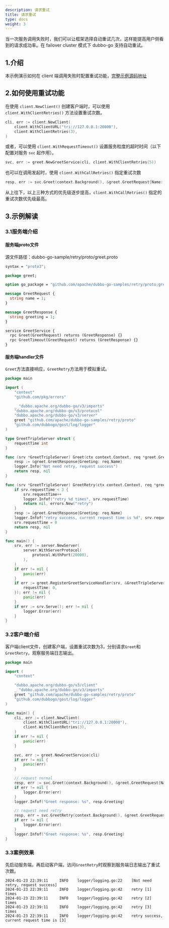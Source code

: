 ```yaml
---
description: 请求重试
title: 请求重试
type: docs
weight: 3
---
```


当一次服务调用失败时，我们可以让框架选择自动重试几次，这样能提高用户侧看到的请求成功率。在 failover cluster 模式下 dubbo-go 支持自动重试。

## 1.介绍

本示例演示如何在 client 端调用失败时配置重试功能，<a href="https://github.com/apache/dubbo-go-samples/tree/main/retry" target="_blank">完整示例源码地址</a>

## 2.如何使用重试功能

在使用 `client.NewClient()` 创建客户端时，可以使用 `client.WithClientRetries()` 方法设置重试次数。

```go
cli, err := client.NewClient(
	client.WithClientURL("tri://127.0.0.1:20000"),
	client.WithClientRetries(3),
)
```

或者，可以使用 `client.WithRequestTimeout()` 设置服务粒度的超时时间（以下配置对服务 `svc` 起作用）。

```go
svc, err := greet.NewGreetService(cli, client.WithClientRetries(5))
```

也可以在调用发起时，使用 `client.WithCallRetries()` 指定重试次数

```go
resp, err := svc.Greet(context.Background(), &greet.GreetRequest{Name: "hello world"}, client.WithCallRetries(6))
```

从上往下，以上三种方式的优先级逐步提高，`client.WithCallRetries()` 指定的重试次数优先级最高。


## 3.示例解读

### 3.1服务端介绍

#### 服务端proto文件

源文件路径：dubbo-go-sample/retry/proto/greet.proto

```protobuf
syntax = "proto3";

package greet;

option go_package = "github.com/apache/dubbo-go-samples/retry/proto;greet";

message GreetRequest {
  string name = 1;
}

message GreetResponse {
  string greeting = 1;
}

service GreetService {
  rpc Greet(GreetRequest) returns (GreetResponse) {}
  rpc GreetTimeout(GreetRequest) returns (GreetResponse) {}
}
```

#### 服务端handler文件

`Greet`方法直接响应，`GreetRetry`方法用于模拟重试。
```go
package main

import (
	"context"
	"github.com/pkg/errors"

	_ "dubbo.apache.org/dubbo-go/v3/imports"
	"dubbo.apache.org/dubbo-go/v3/protocol"
	"dubbo.apache.org/dubbo-go/v3/server"
	greet "github.com/apache/dubbo-go-samples/retry/proto"
	"github.com/dubbogo/gost/log/logger"
)

type GreetTripleServer struct {
	requestTime int
}

func (srv *GreetTripleServer) Greet(ctx context.Context, req *greet.GreetRequest) (*greet.GreetResponse, error) {
	resp := &greet.GreetResponse{Greeting: req.Name}
	logger.Info("Not need retry, request success")
	return resp, nil
}

func (srv *GreetTripleServer) GreetRetry(ctx context.Context, req *greet.GreetRequest) (*greet.GreetResponse, error) {
	if srv.requestTime < 3 {
		srv.requestTime++
		logger.Infof("retry %d times", srv.requestTime)
		return nil, errors.New("retry")
	}
	resp := &greet.GreetResponse{Greeting: req.Name}
	logger.Infof("retry success, current request time is %d", srv.requestTime)
	srv.requestTime = 0
	return resp, nil
}

func main() {
	srv, err := server.NewServer(
		server.WithServerProtocol(
			protocol.WithPort(20000),
		),
	)
	if err != nil {
		panic(err)
	}
	if err := greet.RegisterGreetServiceHandler(srv, &GreetTripleServer{
		requestTime: 0,
	}); err != nil {
		panic(err)
	}
	if err := srv.Serve(); err != nil {
		logger.Error(err)
	}
}

```

### 3.2客户端介绍

客户端client文件，创建客户端，设置重试次数为3，分别请求`Greet`和`GreetRetry`，观察服务端日志输出。

```go
package main

import (
	"context"

	"dubbo.apache.org/dubbo-go/v3/client"
	_ "dubbo.apache.org/dubbo-go/v3/imports"
	greet "github.com/apache/dubbo-go-samples/retry/proto"
	"github.com/dubbogo/gost/log/logger"
)

func main() {
	cli, err := client.NewClient(
		client.WithClientURL("tri://127.0.0.1:20000"),
		client.WithClientRetries(3),
	)
	if err != nil {
		panic(err)
	}

	svc, err := greet.NewGreetService(cli)
	if err != nil {
		panic(err)
	}

	// request normal
	resp, err := svc.Greet(context.Background(), &greet.GreetRequest{Name: "hello world"})
	if err != nil {
		logger.Error(err)
	}
	logger.Infof("Greet response: %s", resp.Greeting)

	// request need retry
	resp, err = svc.GreetRetry(context.Background(), &greet.GreetRequest{Name: "hello world"})
	if err != nil {
		logger.Error(err)
	}
	logger.Infof("Greet response: %s", resp.Greeting)
}
```

### 3.3案例效果

先启动服务端，再启动客户端，访问`GreetRetry`时观察到服务端日志输出了重试次数。

```
2024-01-23 22:39:11     INFO    logger/logging.go:22    [Not need retry, request success]
2024-01-23 22:39:11     INFO    logger/logging.go:42    retry [1] times
2024-01-23 22:39:11     INFO    logger/logging.go:42    retry [2] times
2024-01-23 22:39:11     INFO    logger/logging.go:42    retry [3] times
2024-01-23 22:39:11     INFO    logger/logging.go:42    retry success, current request time is [3]
```